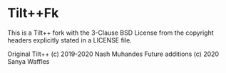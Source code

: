 # Tilt++Fk

This is a Tilt++ fork with the 3-Clause BSD License from the copyright headers explicitly stated in a LICENSE file.

Original Tilt++ (c) 2019-2020 Nash Muhandes
Future additions (c) 2020 Sanya Waffles